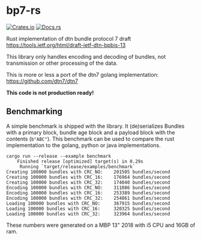 # bp7-rs

[![Crates.io](https://img.shields.io/crates/v/bp7.svg)](https://crates.io/crates/bp7)
[![Docs.rs](https://docs.rs/bp7/badge.svg)](https://docs.rs/bp7)

Rust implementation of dtn bundle protocol 7 draft https://tools.ietf.org/html/draft-ietf-dtn-bpbis-13

This library only handles encoding and decoding of bundles, not transmission or other processing of the data.

This is more or less a port of the dtn7 golang implementation: https://github.com/dtn7/dtn7

**This code is not production ready!**

## Benchmarking

A simple benchmark is shipped with the library. It (de)serializes Bundles with a primary block, bundle age block and a payload block with the contents (`b"ABC"`). This benchmark can be used to compare the rust implementation to the golang, python or java implementations. 

```
cargo run --release --example benchmark
    Finished release [optimized] target(s) in 0.29s
     Running `target/release/examples/benchmark`
Creating 100000 bundles with CRC_NO: 	201505 bundles/second
Creating 100000 bundles with CRC_16: 	176964 bundles/second
Creating 100000 bundles with CRC_32: 	174040 bundles/second
Encoding 100000 bundles with CRC_NO: 	311086 bundles/second
Encoding 100000 bundles with CRC_16: 	253389 bundles/second
Encoding 100000 bundles with CRC_32: 	254861 bundles/second
Loading 100000 bundles with CRC_NO: 	367915 bundles/second
Loading 100000 bundles with CRC_16: 	320325 bundles/second
Loading 100000 bundles with CRC_32: 	323964 bundles/second
```

These numbers were generated on a MBP 13" 2018 with i5 CPU and 16GB of ram.
